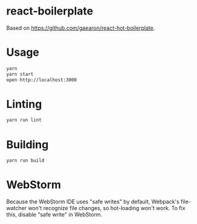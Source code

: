 # react-boilerplate

Based on <https://github.com/gaearon/react-hot-boilerplate>.

# Usage
```sh
yarn
yarn start
open http://localhost:3000
```

# Linting
```sh
yarn run lint
```

# Building
```sh
yarn run build
```

# WebStorm

Because the WebStorm IDE uses "safe writes" by default, Webpack's file-watcher
won't recognize file changes, so hot-loading won't work. To fix this, disable
"safe write" in WebStorm.
